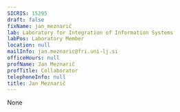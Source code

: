 ```yaml
---
SICRIS: 15295
draft: false
fixName: jan_meznarič
lab: Laboratory for Integration of Information Systems
labPos: Laboratory Member
location: null
mailInfo: jan.meznaric@fri.uni-lj.si
officeHours: null
profName: Jan Meznarič
profTitle: Collaborator
telephoneInfo: null
title: Jan Meznarič
---
```


None